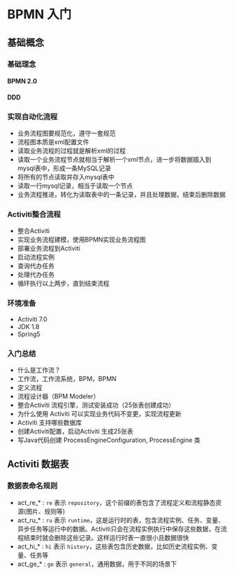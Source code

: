 # BPMN 入门

## 基础概念

### 基础理念

#### BPMN 2.0

#### DDD

### 实现自动化流程

- 业务流程图要规范化，遵守一套规范
- 流程图本质是xml配置文件
- 读取业务流程的过程就是解析xml的过程
- 读取一个业务流程节点就相当于解析一个xml节点，进一步将数据插入到mysql表中，形成一条MySQL记录
- 将所有的节点读取并存入mysql表中
- 读取一行mysql记录，相当于读取一个节点
- 业务流程推进，转化为读取表中的一条记录，并且处理数据，结束后删除数据

### Activiti整合流程

- 整合Activiti
- 实现业务流程建模，使用BPMN实现业务流程图
- 部署业务流程到Activiti
- 启动流程实例
- 查询代办任务
- 处理代办任务
- 循环执行以上两步，直到结束流程

### 环境准备

- Activiti 7.0
- JDK 1.8
- Spring5

### 入门总结

- 什么是工作流？
- 工作流，工作流系统，BPM，BPMN
- 定义流程
- 流程设计器（BPM Modeler）
- 整合Activiti 流程引擎，测试安装成功（25张表创建成功）
- 为什么使用 Activiti 可以实现业务代码不变更，实现流程更新
- Activiti 支持哪些数据库
- 创建Activiti配置，启动Activiti 生成25张表
- 写Java代码创建 ProcessEngineConfiguration, ProcessEngine 类

## Activiti 数据表

### 数据表命名规则

- act_re_* : `re` 表示 `repository`，这个前缀的表包含了流程定义和流程静态资源(图片、规则等)
- act_ru_* : `ru` 表示 `runtime`，这是运行时的表，包含流程实例、任务、变量、异步任务等运行中的数据。Activiti只会在流程实例执行中保存这些数据，在流程结束时就会删除这些记录。这样运行时表一直很小且数据很快
- act_hi_* : `hi` 表示 `history`，这些表包含历史数据，比如历史流程实例、变量、任务等
- act_ge_* : `ge` 表示 `general`，通用数据，用于不同的场景下
